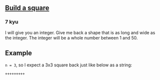 <h2><a href=https://www.codewars.com/kata/59a96d71dbe3b06c0200009c/train/csharp target="_blank">Build a square</a></h2><h3>7 kyu</h3><p>I will give you an integer. Give me back a shape that is as long and wide as the integer. The integer will be a whole number between 1 and 50.</p><h2 id="example">Example</h2><p><code>n = 3</code>, so I expect a 3x3 square back just like below as a string:</p><pre><code>+++++++++</code></pre>